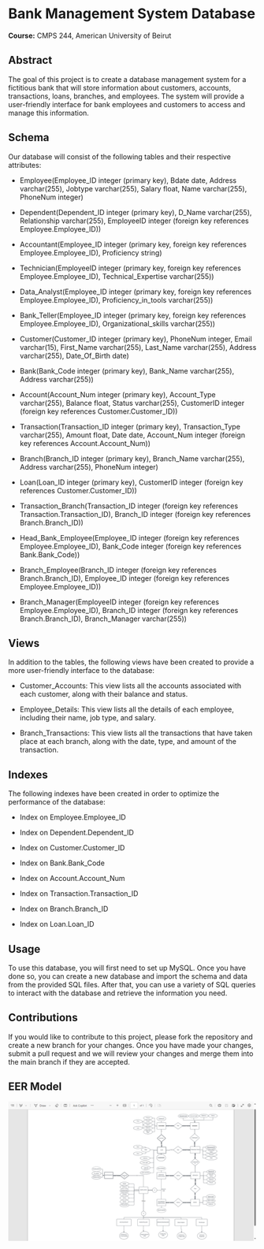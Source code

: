 # Bank Management System Database

**Course:** CMPS 244, American University of Beirut

## Abstract

The goal of this project is to create a database management system for a fictitious bank that will store information about customers, accounts, transactions, loans, branches, and employees. The system will provide a user-friendly interface for bank employees and customers to access and manage this information.

## Schema

Our database will consist of the following tables and their respective attributes:

- <p>Employee(Employee_ID integer (primary key), Bdate date, Address varchar(255), Jobtype varchar(255), Salary float, Name varchar(255), PhoneNum integer)</p>
- <p>Dependent(Dependent_ID integer (primary key), D_Name varchar(255), Relationship varchar(255), EmployeeID integer (foreign key references Employee.Employee_ID))</p>
- <p>Accountant(Employee_ID integer (primary key, foreign key references Employee.Employee_ID), Proficiency string)</p>
- <p>Technician(EmployeeID integer (primary key, foreign key references Employee.Employee_ID), Technical_Expertise varchar(255))</p>
- <p>Data_Analyst(Employee_ID integer (primary key, foreign key references Employee.Employee_ID), Proficiency_in_tools varchar(255))</p>
- <p>Bank_Teller(Employee_ID integer (primary key, foreign key references Employee.Employee_ID), Organizational_skills varchar(255))</p>
- <p>Customer(Customer_ID integer (primary key), PhoneNum integer, Email varchar(15), First_Name varchar(255), Last_Name varchar(255), Address varchar(255), Date_Of_Birth date)</p>
- <p>Bank(Bank_Code integer (primary key), Bank_Name varchar(255), Address varchar(255))</p>
- <p>Account(Account_Num integer (primary key), Account_Type varchar(255), Balance float, Status varchar(255), CustomerID integer (foreign key references Customer.Customer_ID))</p>
- <p>Transaction(Transaction_ID integer (primary key), Transaction_Type varchar(255), Amount float, Date date, Account_Num integer (foreign key references Account.Account_Num))</p>
- <p>Branch(Branch_ID integer (primary key), Branch_Name varchar(255), Address varchar(255), PhoneNum integer)</p>
- <p>Loan(Loan_ID integer (primary key), CustomerID integer (foreign key references Customer.Customer_ID))</p>
- <p>Transaction_Branch(Transaction_ID integer (foreign key references Transaction.Transaction_ID), Branch_ID integer (foreign key references  Branch.Branch_ID))</p>
- <p>Head_Bank_Employee(Employee_ID integer (foreign key references Employee.Employee_ID), Bank_Code integer (foreign key references Bank.Bank_Code))</p>
- <p>Branch_Employee(Branch_ID integer (foreign key references Branch.Branch_ID), Employee_ID integer (foreign key references Employee.Employee_ID))</p>
- <p>Branch_Manager(EmployeeID integer (foreign key references Employee.Employee_ID), Branch_ID integer (foreign key references Branch.Branch_ID), Branch_Manager varchar(255))</p>

## Views

In addition to the tables, the following views have been created to provide a more user-friendly interface to the database:

- <p>Customer_Accounts: This view lists all the accounts associated with each customer, along with their balance and status.</p>
- <p>Employee_Details: This view lists all the details of each employee, including their name, job type, and salary.</p>
- <p>Branch_Transactions: This view lists all the transactions that have taken place at each branch, along with the date, type, and amount of the transaction.</p>

## Indexes

The following indexes have been created in order to optimize the performance of the database:

- <p>Index on Employee.Employee_ID</p>
- <p>Index on Dependent.Dependent_ID</p>
- <p>Index on Customer.Customer_ID</p>
- <p>Index on Bank.Bank_Code</p>
- <p>Index on Account.Account_Num</p>
- <p>Index on Transaction.Transaction_ID</p>
- <p>Index on Branch.Branch_ID</p>
- <p>Index on Loan.Loan_ID</p>

## Usage

To use this database, you will first need to set up MySQL. Once you have done so, you can create a new database and import the schema and data from the provided SQL files. After that, you can use a variety of SQL queries to interact with the database and retrieve the information you need.

## Contributions

If you would like to contribute to this project, please fork the repository and create a new branch for your changes. Once you have made your changes, submit a pull request and we will review your changes and merge them into the main branch if they are accepted.

## EER Model
![EER Model](EER_Model.png)
